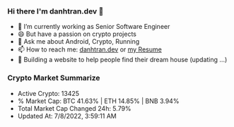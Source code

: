 ### Hi there I'm danhtran.dev 👋

- 🔭 I’m currently working as Senior Software Engineer
- 😄 But have a passion on crypto projects
- 💬 Ask me about Android, Crypto, Running 
- 📫 How to reach me: <a href="https://danhtran.dev" target="_blank">danhtran.dev</a> or <a href="Developer-Resume.pdf" target="_blank">my Resume</a>
- 🌱 Building a website to help people find their dream house (updating ...)

### Crypto Market Summarize
- Active Crypto: 13425
- % Market Cap: BTC 41.63% | ETH 14.85% | BNB 3.94%
- Total Market Cap Changed 24h: 5.79%
- Updated At: 7/8/2022, 3:59:11 AM
